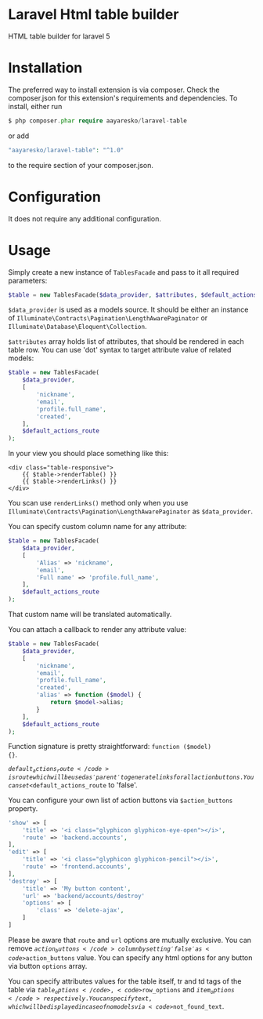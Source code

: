 # Laravel Html table builder
HTML table builder for laravel 5
# Installation
The preferred way to install extension is via composer. Check the composer.json for this extension's requirements and dependencies. To install, either run
```php
$ php composer.phar require aayaresko/laravel-table
```
or add
```php
"aayaresko/laravel-table": "^1.0"
```
to the require section of your composer.json.
# Configuration
It does not require any additional configuration.
# Usage
Simply create a new instance of <code>TablesFacade</code> and pass to it all required parameters:
```php
$table = new TablesFacade($data_provider, $attributes, $default_actions_route);
```
<code>$data_provider</code> is used as a models source. 
It should be either an instance of <code>Illuminate\Contracts\Pagination\LengthAwarePaginator</code> or <code>Illuminate\Database\Eloquent\Collection</code>.

<code>$attributes</code> array holds list of attributes, that should be rendered in each table row.
You can use 'dot' syntax to target attribute value of related models:
```php
$table = new TablesFacade(
    $data_provider, 
    [
        'nickname',
        'email',
        'profile.full_name',
        'created',        
    ], 
    $default_actions_route
);
```
In your view you should place something like this:
```blade
<div class="table-responsive">
    {{ $table->renderTable() }}
    {{ $table->renderLinks() }}
</div>
```
You scan use <code>renderLinks()</code> method only when you use <code>Illuminate\Contracts\Pagination\LengthAwarePaginator</code> as <code>$data_provider</code>.

You can specify custom column name for any attribute:
```php
$table = new TablesFacade(
    $data_provider, 
    [
        'Alias' => 'nickname',
        'email',
        'Full name' => 'profile.full_name',
    ], 
    $default_actions_route
);
```
That custom name will be translated automatically.

You can attach a callback to render any attribute value:
```php
$table = new TablesFacade(
    $data_provider, 
    [
        'nickname',
        'email',
        'profile.full_name',
        'created',   
        'alias' => function ($model) {
            return $model->alias;
        }
    ], 
    $default_actions_route
);
```
Function signature is pretty straightforward: <code>function ($model) {}</code>.

<code>$default_actions_route</code> is route which will be used as 'parent' to generate links for all action buttons.
You can set <$default_actions_route</code> to 'false'.

You can configure your own list of action buttons via <code>$action_buttons</code> property.
```php
'show' => [
    'title' => '<i class="glyphicon glyphicon-eye-open"></i>',
    'route' => 'backend.accounts',
],
'edit' => [
    'title' => '<i class="glyphicon glyphicon-pencil"></i>',
    'route' => 'frontend.accounts',
],
'destroy' => [
    'title' => 'My button content',
    'url' => 'backend/accounts/destroy'
    'options' => [
        'class' => 'delete-ajax',
    ]
]
```
Please be aware that <code>route</code> and <code>url</code> options are mutually exclusive.
You can remove <code>$action_buttons</code> column by setting 'false' as <code>$action_buttons</code> value.
You can specify any html options for any button via button <code>options</code> array.

You can specify attributes values for the table itself, tr and td tags of the table via <code>$table_options</code>, <code>$row_options</code> and <code>$item_options</code> respectively.
You can specify text, which will be displayed in case of no models via <code>$not_found_text</code>.